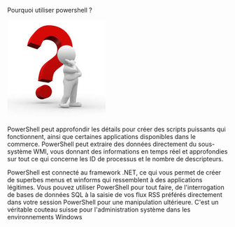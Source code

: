 Pourquoi utiliser powershell ?

![](https://github.com/EnzoooPNT/Powershell/blob/main/IMAGE/pourquoi.jpg)

PowerShell peut approfondir les détails  pour créer des scripts puissants qui fonctionnent, ainsi que certaines applications disponibles dans le commerce. PowerShell peut extraire des données directement du sous-système WMI, vous donnant des informations en temps réel et approfondies sur tout ce qui concerne les ID de processus et le nombre de descripteurs.

PowerShell est connecté au framework .NET, ce qui vous permet de créer de superbes menus et winforms qui ressemblent à des applications légitimes. Vous pouvez utiliser PowerShell pour tout faire, de l'interrogation de bases de données SQL à la saisie de vos flux RSS préférés directement dans votre session PowerShell pour une manipulation ultérieure. C'est un véritable couteau suisse pour l'administration système dans les environnements Windows
